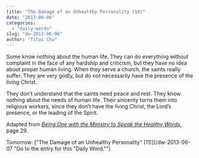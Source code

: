```yaml
---
title: "The Damage of an Unhealthy Personality (10)"
date: "2013-06-06"
categories: 
  - "daily-words"
slug: "dw-2013-06-06"
author: "Titus Chu"
---
```


Some know nothing about the human life. They can do everything without complaint in the face of any hardship and criticism, but they have no idea about proper human living. When they serve a church, the saints really suffer. They are very godly, but do not necessarily have the presence of the living Christ.

They don’t understand that the saints need peace and rest. They know nothing about the needs of human life. Their sincerity turns them into religious workers, since they don’t have the living Christ, the Lord’s presence, or the leading of the Spirit.

Adapted from _[Being One with the Ministry to Speak the Healthy Words,](/book-one-with-the-ministry-vol-2 "Go to the listing for this book.")_ page 29.

Tomorrow: ["The Damage of an Unhealthy Personality" (11)](/dw-2013-06-07 "Go to the entry for this "Daily Word."")
